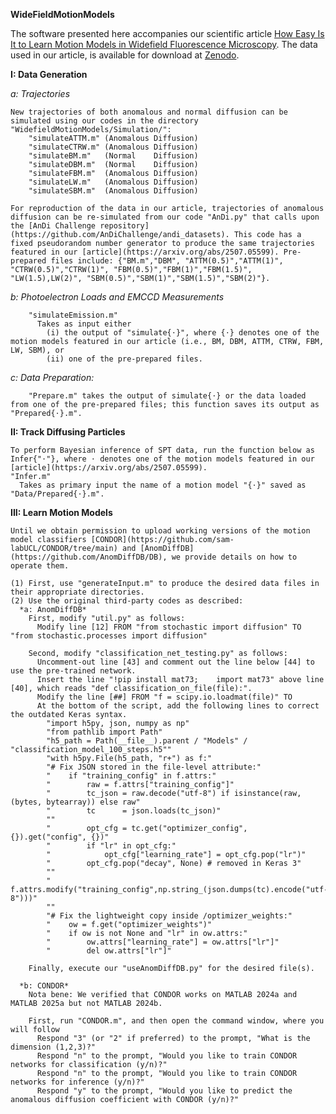 **WideFieldMotionModels**

The software presented here accompanies our scientific article [How Easy Is It to Learn Motion Models in Widefield Fluorescence Microscopy](https://arxiv.org/abs/2507.05599). The data used in our article, is available for download at [Zenodo](https://zenodo.org/records/15845741).

**I: Data Generation**

*a: Trajectories*

    New trajectories of both anomalous and normal diffusion can be simulated using our codes in the directory "WidefieldMotionModels/Simulation/":
        "simulateATTM.m" (Anomalous Diffusion)
        "simulateCTRW.m" (Anomalous Diffusion)
        "simulateBM.m"   (Normal    Diffusion)
        "simulateDBM.m"  (Normal    Diffusion)
        "simulateFBM.m"  (Anomalous Diffusion)
        "simulateLW.m"   (Anomalous Diffusion)
        "simulateSBM.m"  (Anomalous Diffusion)
        
    For reproduction of the data in our article, trajectories of anomalous diffusion can be re-simulated from our code "AnDi.py" that calls upon the [AnDi Challenge repository](https://github.com/AnDiChallenge/andi_datasets). This code has a fixed pseudorandom number generator to produce the same trajectories featured in our [article](https://arxiv.org/abs/2507.05599). Pre-prepared files include: {"BM.m","DBM", "ATTM(0.5)","ATTM(1)", "CTRW(0.5)","CTRW(1)", "FBM(0.5)","FBM(1)","FBM(1.5)", "LW(1.5),LW(2)", "SBM(0.5)","SBM(1)","SBM(1.5)","SBM(2)"}.

  *b: Photoelectron Loads and EMCCD Measurements*
  
        "simulateEmission.m"
          Takes as input either 
            (i) the output of "simulate{⋅}", where {⋅} denotes one of the motion models featured in our article (i.e., BM, DBM, ATTM, CTRW, FBM, LW, SBM), or
            (ii) one of the pre-prepared files.

  *c: Data Preparation:*
  
        "Prepare.m" takes the output of simulate{⋅} or the data loaded from one of the pre-prepared files; this function saves its output as "Prepared{⋅}.m".

**II: Track Diffusing Particles**

    To perform Bayesian inference of SPT data, run the function below as Infer{"⋅"}, where ⋅ denotes one of the motion models featured in our [article](https://arxiv.org/abs/2507.05599).
    "Infer.m"
      Takes as primary input the name of a motion model "{⋅}" saved as "Data/Prepared{⋅}.m".

**III: Learn Motion Models**

    Until we obtain permission to upload working versions of the motion model classifiers [CONDOR](https://github.com/sam-labUCL/CONDOR/tree/main) and [AnomDiffDB](https://github.com/AnomDiffDB/DB), we provide details on how to operate them.

    (1) First, use "generateInput.m" to produce the desired data files in their appropriate directories.
    (2) Use the original third-party codes as described:
      *a: AnomDiffDB*
        First, modify "util.py" as follows:
          Modify line [12] FROM "from stochastic import diffusion" TO "from stochastic.processes import diffusion"

        Second, modify "classification_net_testing.py" as follows:
          Uncomment-out line [43] and comment out the line below [44] to use the pre-trained network.
          Insert the line "!pip install mat73;    import mat73" above line [40], which reads "def classification_on_file(file):".
          Modify the line [##] FROM "f = scipy.io.loadmat(file)" TO 
          At the bottom of the script, add the following lines to correct the outdated Keras syntax.
            "import h5py, json, numpy as np"
            "from pathlib import Path"
            "h5_path = Path(__file__).parent / "Models" / "classification_model_100_steps.h5""
            "with h5py.File(h5_path, "r+") as f:"
            "# Fix JSON stored in the file-level attribute:"
            "    if "training_config" in f.attrs:"
            "        raw = f.attrs["training_config"]"
            "        tc_json = raw.decode("utf-8") if isinstance(raw, (bytes, bytearray)) else raw"
            "        tc      = json.loads(tc_json)"
            ""
            "        opt_cfg = tc.get("optimizer_config", {}).get("config", {})"
            "        if "lr" in opt_cfg:"
            "            opt_cfg["learning_rate"] = opt_cfg.pop("lr")"
            "        opt_cfg.pop("decay", None) # removed in Keras 3"
            ""
            "        f.attrs.modify("training_config",np.string_(json.dumps(tc).encode("utf-8")))"
            ""
            "# Fix the lightweight copy inside /optimizer_weights:"
            "    ow = f.get("optimizer_weights")"
            "    if ow is not None and "lr" in ow.attrs:"
            "        ow.attrs["learning_rate"] = ow.attrs["lr"]"
            "        del ow.attrs["lr"]"

        Finally, execute our "useAnomDiffDB.py" for the desired file(s).

      *b: CONDOR*
        Nota bene: We verified that CONDOR works on MATLAB 2024a and MATLAB 2025a but not MATLAB 2024b.

        First, run "CONDOR.m", and then open the command window, where you will follow
          Respond "3" (or "2" if preferred) to the prompt, "What is the dimension (1,2,3)?" 
          Respond "n" to the prompt, "Would you like to train CONDOR networks for classification (y/n)?"
          Respond "n" to the prompt, "Would you like to train CONDOR networks for inference (y/n)?"
          Respond "y" to the prompt, "Would you like to predict the anomalous diffusion coefficient with CONDOR (y/n)?"



